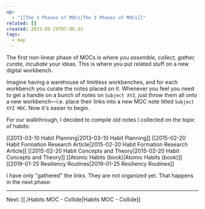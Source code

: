 ```yaml
---
up:
  - "[[The 3 Phases of MOCs|The 3 Phases of MOCs]]"
related: []
created: 2023-08-29T07:09:33
tags:
  - map
---
```

The first non-linear phase of MOCs is where you *assemble, collect, gather, curate, incubate* your ideas. This is where you put related stuff on a new digital workbench.

Imagine having a warehouse of limitless workbenches, and for each workbench you curate the notes placed on it. Whenever you feel you need to get a handle on a bunch of notes on `Subject XYZ`, just throw them all onto a new workbench—i.e. place their links into a new MOC note titled `Subject XYZ MOC`. Now it's easier to begin.

For our walkthrough, I decided to compile old notes I collected on the topic of habits:

[[2013-03-10 Habit Planning|2013-03-10 Habit Planning]]
[[2015-02-20 Habit Formation Research Article|2015-02-20 Habit Formation Research Article]]
[[2015-02-20 Habit Concepts and Theory|2015-02-20 Habit Concepts and Theory]]
[[Atomic Habits (book)|Atomic Habits (book)]]
[[2019-01-25 Resiliency Routines|2019-01-25 Resiliency Routines]]

I have only "gathered" the links. They are not organized yet. That happens in the next phase:

---
Next: [[./Habits MOC - Collide|Habits MOC - Collide]]

